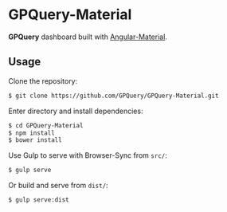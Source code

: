 GPQuery-Material
================


__GPQuery__ dashboard built with [Angular-Material](//material.angularjs.org).




Usage
-----

Clone the repository:

```sh
$ git clone https://github.com/GPQuery/GPQuery-Material.git
```

Enter directory and install dependencies:

```sh
$ cd GPQuery-Material
$ npm install
$ bower install
```

Use Gulp to serve with Browser-Sync from `src/`:

```sh
$ gulp serve
```

Or build and serve from `dist/`:

```sh
$ gulp serve:dist
```

